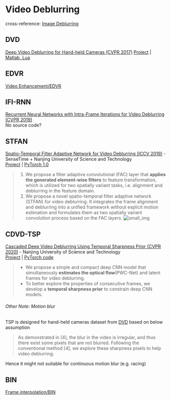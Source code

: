 # Video Deblurring
cross-reference: [Image Deblurring](../img2img/deblurring.md)

## DVD
[Deep Video Deblurring for Hand-held Cameras (CVPR 2017)](https://openaccess.thecvf.com/content_cvpr_2017/papers/Su_Deep_Video_Deblurring_CVPR_2017_paper.pdf)
[Project](http://www.cs.ubc.ca/labs/imager/tr/2017/DeepVideoDeblurring/) | [Matlab, Lua](https://github.com/shuochsu/DeepVideoDeblurring)

## EDVR
[Video Enhancement/EDVR](video_enhancement.html#edvr)

## IFI-RNN
[Recurrent Neural Networks with Intra-Frame Iterations for Video Deblurring (CVPR 2019)](https://openaccess.thecvf.com/content_CVPR_2019/papers/Nah_Recurrent_Neural_Networks_With_Intra-Frame_Iterations_for_Video_Deblurring_CVPR_2019_paper.pdf)  
No source code?

## STFAN
[Spatio-Temporal Filter Adaptive Network for Video Deblurring (ICCV 2019)](https://openaccess.thecvf.com/content_ICCV_2019/papers/Zhou_Spatio-Temporal_Filter_Adaptive_Network_for_Video_Deblurring_ICCV_2019_paper.pdf) - SenseTime + Nanjing University of Science and Technology  
[Project](https://shangchenzhou.com/projects/stfan/) | [PyTorch 1.0](https://github.com/sczhou/STFAN)
> 1. We propose a filter adaptive convolutional (FAC) layer that **applies the generated element-wise filters** to feature transformation, which is utilized for two spatially variant tasks, i.e. alignment and deblurring in the feature domain.
> 1. We propose a novel spatio-temporal filter adaptive network (STFAN) for video deblurring. It integrates the frame alignment and deblurring into a unified framework without explicit motion estimation and formulates them as two spatially variant convolution process based on the FAC layers.
![small_img](https://shangchenzhou.com/projects/assets/img/stfan/fac.jpg)

## CDVD-TSP
[Cascaded Deep Video Deblurring Using Temporal Sharpness Prior (CVPR 2020)](https://openaccess.thecvf.com/content_CVPR_2020/papers/Pan_Cascaded_Deep_Video_Deblurring_Using_Temporal_Sharpness_Prior_CVPR_2020_paper.pdf) - Nanjing University of Science and Technology  
[Project](https://baihaoran.xyz/projects/cdvd-tsp/index.html) |
[PyTorch code](https://github.com/csbhr/CDVD-TSP)
> * We propose a simple and compact deep CNN model that simultaneously **estimates the optical flow**(PWC-Net) and latent frames for video deblurring.
> * To better explore the properties of consecutive frames, we develop a **temporal sharpness prior** to constrain deep CNN models. 
###### Other Note: Motion blur
TSP is designed for hand-held cameras dataset from [DVD](#dvd) based on below assumption
> As demonstrated in [4], the blur in the video is irregular, and thus there exist some pixels that are not blurred. Following the conventional method [4], we explore these sharpness pixels to help video deblurring.  

Hence it might not suitable for continuous motion blur (e.g. racing)

## BIN
[Frame interpolation/BIN](video_frame_interpolation.html#bin)
